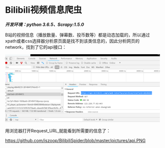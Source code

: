 # Bilibili视频信息爬虫

***开发环境：python 3.6.5、Scrapy:1.5.0***

B站的视频信息（播放数量、弹幕数、投币数等）都是动态加载的，所以通过xpath或者css选择器分析原页面是找不到该类信息的，因此分析网页的network，找到了它的api接口：

![image](https://github.com/iszoop/BilibiliSpider/blob/master/pictures/bilibili.PNG)

用浏览器打开Request_URL,就能看到所需要的信息了：

https://github.com/iszoop/BilibiliSpider/blob/master/pictures/api.PNG

